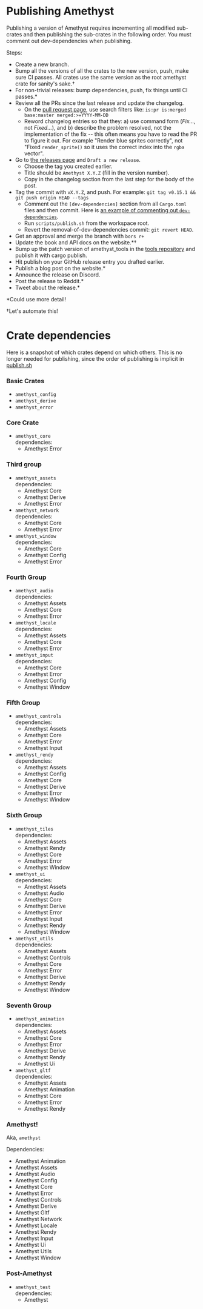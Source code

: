 # Publishing Amethyst

Publishing a version of Amethyst requires incrementing all modified sub-crates
and then publishing the sub-crates in the following order. You must comment out
dev-dependencies when publishing.

Steps:

- Create a new branch.
- Bump all the versions of all the crates to the new version, push, make sure CI passes.  All crates use the same version as the root amethyst crate for sanity's sake.†
- For non-trivial releases: bump dependencies, push, fix things until CI passes.*
- Review all the PRs since the last release and update the changelog.
  - On the [pull request page], use search filters like: `is:pr is:merged base:master merged:>=YYYY-MM-DD`
  - Reword changelog entries so that they: a) use command form (_Fix..._, not _Fixed..._), and b) describe the problem resolved, not the implementation of the fix -- this often means you have to read the PR to figure it out. For example "Render blue sprites correctly", not "Fixed `render_sprite()` so it uses the correct index into the `rgba` vector".
- Go to [the releases page] and `Draft a new release`.
  - Choose the tag you created earlier.
  - Title should be `Amethyst X.Y.Z` (fill in the version number).
  - Copy in the changelog section from the last step for the body of the post.
- Tag the commit with `vX.Y.Z`, and push.  For example: `git tag v0.15.1 && git push origin HEAD --tags`
  - Comment out the `[dev-dependencies]` section from all `Cargo.toml` files and then commit.  Here is [an example of commenting out `dev-dependencies`].
  - Run `scripts/publish.sh` from the workspace root.
  - Revert the removal-of-dev-dependencies commit: `git revert HEAD`.
- Get an approval and merge the branch with `bors r+`
- Update the book and API docs on the website.*†
- Bump up the patch version of amethyst_tools in the [tools repository] and publish it with cargo publish.
- Hit publish on your GitHub release entry you drafted earlier.
- Publish a blog post on the website.*
- Announce the release on Discord.
- Post the release to Reddit.*
- Tweet about the release.*

*Could use more detail!

†Let's automate this!

[pull request page]: https://github.com/amethyst/amethyst/pulls
[the releases page]: https://github.com/amethyst/amethyst/releases
[tools repository]: https://github.com/amethyst/tools
[an example of commenting out `dev-dependencies`]: https://github.com/amethyst/amethyst/commit/f911c8b08e960f005fc8013858a971aaa95ac2ed

# Crate dependencies

Here is a snapshot of which crates depend on which others. This is no longer needed for publishing, since the order of publishing is implicit in [publish.sh]

[publish.sh]: https://github.com/amethyst/amethyst/blob/master/scripts/publish.sh

### Basic Crates

- `amethyst_config`
- `amethyst_derive`
- `amethyst_error`

### Core Crate

- `amethyst_core` <br/> dependencies:
  - Amethyst Error

### Third group

- `amethyst_assets` <br/> dependencies:
  - Amethyst Core
  - Amethyst Derive
  - Amethyst Error
- `amethyst_network` <br/> dependencies:
  - Amethyst Core
  - Amethyst Error
- `amethyst_window` <br/> dependencies:
  - Amethyst Core
  - Amethyst Config
  - Amethyst Error

### Fourth Group

- `amethyst_audio` <br/> dependencies:
  - Amethyst Assets
  - Amethyst Core
  - Amethyst Error
- `amethyst_locale` <br/> dependencies:
  - Amethyst Assets
  - Amethyst Core
  - Amethyst Error
- `amethyst_input` <br/> dependencies:
  - Amethyst Core
  - Amethyst Error
  - Amethyst Config
  - Amethyst Window

### Fifth Group

- `amethyst_controls` <br/> dependencies:
  - Amethyst Assets
  - Amethyst Core
  - Amethyst Error
  - Amethyst Input
- `amethyst_rendy` <br/> dependencies:
  - Amethyst Assets
  - Amethyst Config
  - Amethyst Core
  - Amethyst Derive
  - Amethyst Error
  - Amethyst Window

### Sixth Group

- `amethyst_tiles` <br/> dependencies:
  - Amethyst Assets
  - Amethyst Rendy
  - Amethyst Core
  - Amethyst Error
  - Amethyst Window
- `amethyst_ui` <br/> dependencies:
  - Amethyst Assets
  - Amethyst Audio
  - Amethyst Core
  - Amethyst Derive
  - Amethyst Error
  - Amethyst Input
  - Amethyst Rendy
  - Amethyst Window
- `amethyst_utils` <br/> dependencies:
  - Amethyst Assets
  - Amethyst Controls
  - Amethyst Core
  - Amethyst Error
  - Amethyst Derive
  - Amethyst Rendy
  - Amethyst Window

### Seventh Group

- `amethyst_animation` <br/> dependencies:
  - Amethyst Assets
  - Amethyst Core
  - Amethyst Error
  - Amethyst Derive
  - Amethyst Rendy
  - Amethyst Ui
- `amethyst_gltf` <br/> dependencies:
  - Amethyst Assets
  - Amethyst Animation
  - Amethyst Core
  - Amethyst Error
  - Amethyst Rendy

### Amethyst!

Aka, `amethyst`

Dependencies:
- Amethyst Animation
- Amethyst Assets
- Amethyst Audio
- Amethyst Config
- Amethyst Core
- Amethyst Error
- Amethyst Controls
- Amethyst Derive
- Amethyst Gltf
- Amethyst Network
- Amethyst Locale
- Amethyst Rendy
- Amethyst Input
- Amethyst Ui
- Amethyst Utils
- Amethyst Window

### Post-Amethyst

- `amethyst_test` <br/> dependencies:
  - Amethyst

